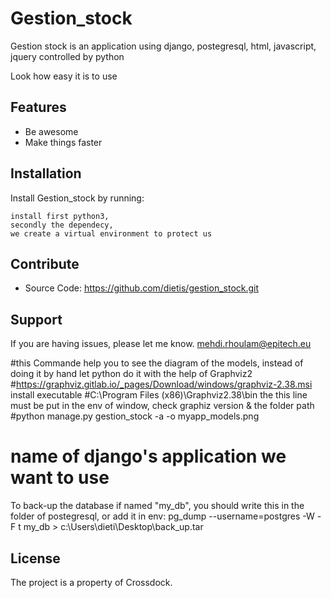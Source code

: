 # Gestion_stock

Gestion stock is an application using django, postegresql,
html, javascript, jquery controlled by python

Look how easy it is to use

Features
--------

- Be awesome
- Make things faster

Installation
------------

Install Gestion_stock by running:

    install first python3,
    secondly the dependecy,
    we create a virtual environment to protect us
    

Contribute
----------
- Source Code: https://github.com/dietis/gestion_stock.git

Support
-------

If you are having issues, please let me know.
mehdi.rhoulam@epitech.eu

#this Commande help you to see the diagram of the models, instead of doing it by hand let python do it with the help of Graphviz2
#https://graphviz.gitlab.io/_pages/Download/windows/graphviz-2.38.msi install executable
#C:\Program Files (x86)\Graphviz2.38\bin the this line must be put in the env of window, check graphiz version & the folder path
#python manage.py gestion_stock -a -o myapp_models.png
#                 name of django's application we want to use

To back-up the database if named "my_db", you should write this in the folder of postegresql, or add it in env:
pg_dump --username=postgres -W -F t my_db > c:\Users\dieti\Desktop\back_up.tar

License
-------

The project is a property of Crossdock.
